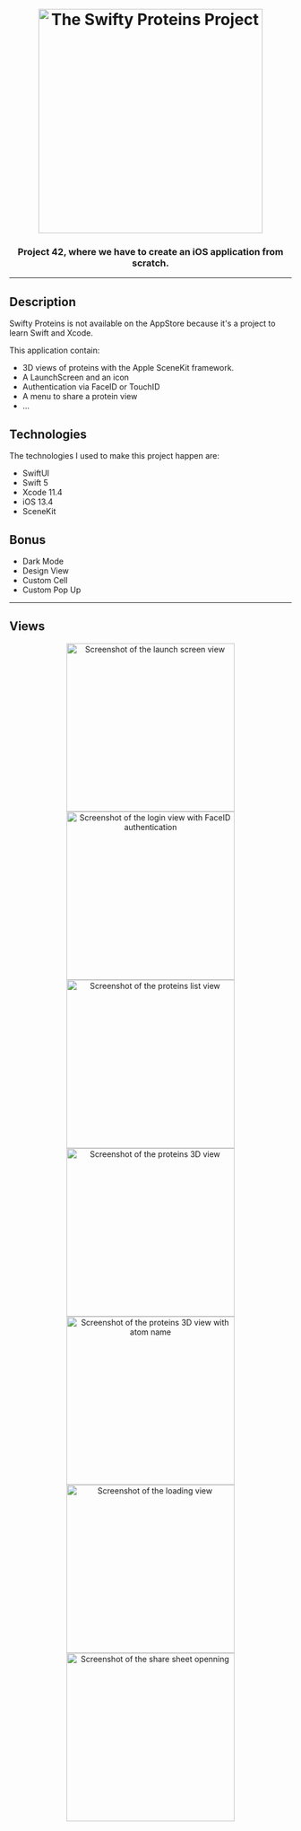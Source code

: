 <h1 align="center">
<br>
<img src="assets/logo.png" alt="The Swifty Proteins Project"  width="400"/>
<br>
</h1>

<h3 align="center">Project 42, where we have to create an iOS application from scratch.</h3>

---

## Description

Swifty Proteins is not available on the AppStore because it's a project to learn Swift and Xcode.

This application contain:
 - 3D views of proteins with the Apple SceneKit framework.
 - A LaunchScreen and an icon
 - Authentication via FaceID or TouchID
 - A menu to share a protein view
 - ...

## Technologies

The technologies I used to make this project happen are:
 - SwiftUI
 - Swift 5
 - Xcode 11.4
 - iOS 13.4
 - SceneKit

## Bonus

 - Dark Mode
 - Design View
 - Custom Cell
 - Custom Pop Up

---

## Views

<div align="center">
<img src="assets/launchscreen.png" alt="Screenshot of the launch screen view"  width="300"/>
<img src="assets/login.png" alt="Screenshot of the login view with FaceID authentication"  width="300"/>
<img src="assets/list-view.png" alt="Screenshot of the proteins list view"  width="300"/>
<img src="assets/protein-view.png" alt="Screenshot of the proteins 3D view"  width="300"/>
<img src="assets/atom-selected-view.png" alt="Screenshot of the proteins 3D view with atom name"  width="300"/>
<img src="assets/loading-view.png" alt="Screenshot of the loading view"  width="300"/>
<img src="assets/share-view.png" alt="Screenshot of the share sheet openning"  width="300"/>
</div>




